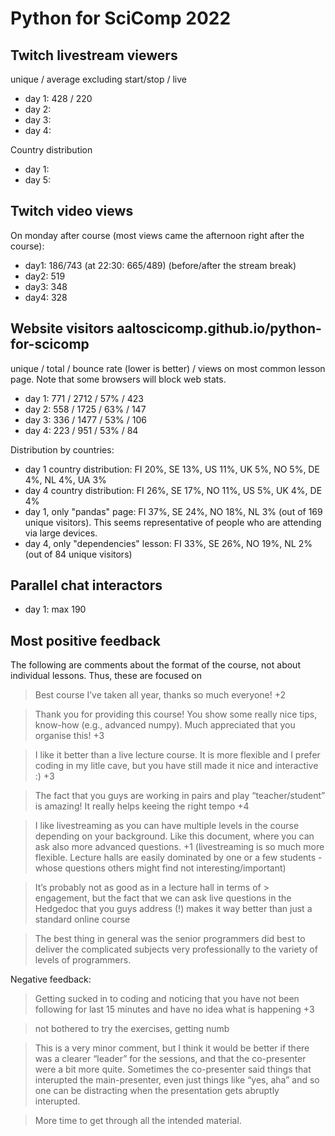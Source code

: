 # Python for SciComp 2022

## Twitch livestream viewers

unique / average excluding start/stop / live

- day 1: 428 / 220
- day 2:
- day 3:
- day 4:

Country distribution
- day 1:
- day 5:

## Twitch video views

On monday after course (most views came the afternoon right after the
course):

- day1: 186/743 (at 22:30: 665/489) (before/after the stream break)
- day2: 519
- day3: 348
- day4: 328

## Website visitors aaltoscicomp.github.io/python-for-scicomp

unique / total / bounce rate (lower is better) / views on most common
lesson page.  Note that some browsers will block web stats.

- day 1: 771 / 2712 / 57% / 423
- day 2: 558 / 1725 / 63% / 147
- day 3: 336 / 1477 / 53% / 106
- day 4: 223 /  951 / 53% / 84

Distribution by countries:
- day 1 country distribution: FI 20%, SE 13%, US 11%, UK 5%, NO 5%, DE
  4%, NL 4%, UA 3%
- day 4 country distribution: FI 26%, SE 17%, NO 11%, US 5%, UK 4%, DE 4%
- day 1, only "pandas" page: FI 37%, SE 24%, NO 18%, NL 3% (out of 169
  unique visitors).  This seems representative of people who are
  attending via large devices.
- day 4, only "dependencies" lesson: FI 33%, SE 26%, NO 19%, NL 2%
  (out of 84 unique visitors)


## Parallel chat interactors
- day 1: max 190


## Most positive feedback

The following are comments about the format of the course, not about
individual lessons.  Thus, these are focused on 

> Best course I’ve taken all year, thanks so much everyone! +2

> Thank you for providing this course! You show some really nice tips,
> know-how (e.g., advanced numpy). Much appreciated that you organise
> this! +3

> I like it better than a live lecture course. It is more flexible and
I prefer coding in my litle cave, but you have still made it nice and
interactive :) +3

> The fact that you guys are working in pairs and play
> “teacher/student” is amazing! It really helps keeing the right
> tempo +4

> I like livestreaming as you can have multiple levels in the course
> depending on your background. Like this document, where you can ask
> also more advanced questions. +1 (livestreaming is so much more
> flexible. Lecture halls are easily dominated by one or a few
> students - whose questions others might find not
> interesting/important)

> It’s probably not as good as in a lecture hall in terms of >
> engagement, but the fact that we can ask live questions in the
> Hedgedoc that you guys address (!) makes it way better than just a
> standard online course

> The best thing in general was the senior programmers did best to
> deliver the complicated subjects very professionally to the variety of
> levels of programmers.

Negative feedback:

> Getting sucked in to coding and noticing that you have not been
following for last 15 minutes and have no idea what is happening +3

> not bothered to try the exercises, getting numb

> This is a very minor comment, but I think it would be better if
> there was a clearer “leader” for the sessions, and that the
> co-presenter were a bit more quite. Sometimes the co-presenter said
> things that interupted the main-presenter, even just things like “yes,
> aha” and so one can be distracting when the presentation gets abruptly
> interupted.

> More time to get through all the intended material.
